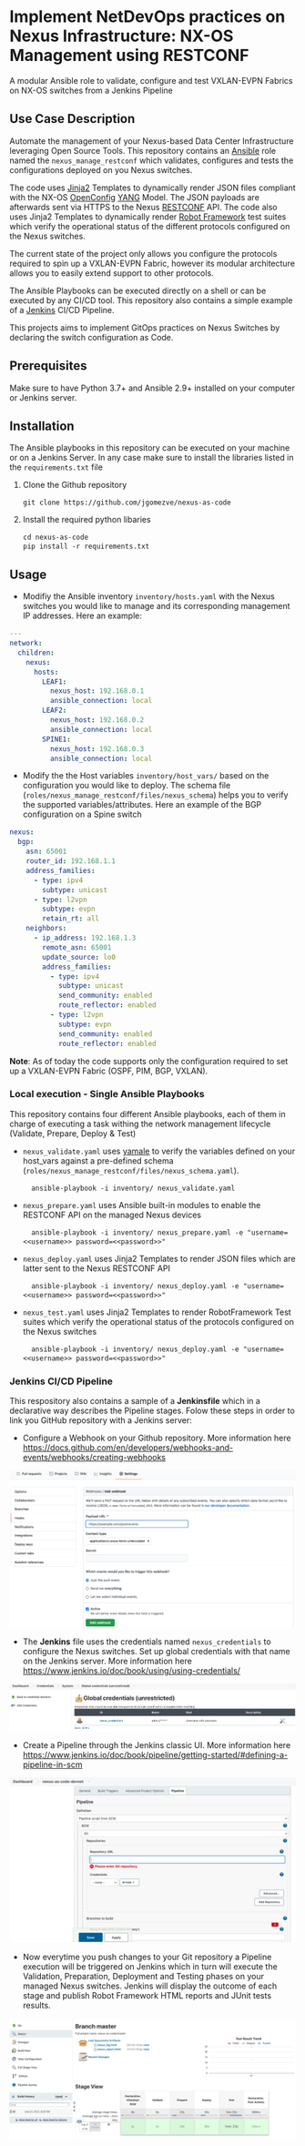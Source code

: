 Implement NetDevOps practices on Nexus Infrastructure:  NX-OS Management using RESTCONF
=====================================================================================
A modular Ansible role to validate, configure and test VXLAN-EVPN Fabrics on NX-OS switches from a Jenkins Pipeline

## Use Case Description

Automate the management of your Nexus-based Data Center Infrastructure leveraging Open Source Tools. This repository contains an [Ansible](https://www.ansible.com/) role named the `nexus_manage_restconf` which validates, configures and tests the configurations deployed on you Nexus switches.

The code uses [Jinja2](https://jinja.palletsprojects.com/en/3.0.x/) Templates to dynamically render JSON files compliant with the NX-OS [OpenConfig](https://www.openconfig.net/) [YANG](https://github.com/YangModels/yang/tree/master/vendor/cisco/nx) Model. The JSON payloads are afterwards sent via HTTPS to the Nexus [RESTCONF](https://datatracker.ietf.org/doc/html/rfc8040) API. The code also uses Jinja2 Templates to dynamically render [Robot Framework](https://robotframework.org/) test suites which verify the operational status of the different protocols configured on the Nexus switches.

The current state of the project only allows you configure the protocols required to spin up a VXLAN-EVPN Fabric, however its modular architecture allows you to easily extend support to other protocols.

The Ansible Playbooks can be executed directly on a shell or can be executed by any CI/CD tool. This repository also contains a simple example of a [Jenkins](https://www.jenkins.io/) CI/CD Pipeline. 

This projects aims to implement GitOps practices on Nexus Switches by declaring the switch configuration as Code.

## Prerequisites 

Make sure to have Python 3.7+ and Ansible 2.9+ installed on your computer or Jenkins server.

## Installation

The Ansible playbooks in this repository can be executed on your machine or on a Jenkins Server. In any case make sure to install the libraries listed in the `requirements.txt` file

 1. Clone the Github repository

        git clone https://github.com/jgomezve/nexus-as-code

 2. Install the required python libaries

        cd nexus-as-code       
        pip install -r requirements.txt

## Usage 

* Modifiy the Ansible inventory `inventory/hosts.yaml` with the Nexus switches you would like to manage and its corresponding management IP addresses. Here an example:

```yaml
---
network:
  children:
    nexus:
      hosts:
        LEAF1:
          nexus_host: 192.168.0.1
          ansible_connection: local
        LEAF2:
          nexus_host: 192.168.0.2
          ansible_connection: local
        SPINE1:
          nexus_host: 192.168.0.3
          ansible_connection: local
```

* Modify the the Host variables `inventory/host_vars/` based on the configuration you would like to deploy. The schema file (`roles/nexus_manage_restconf/files/nexus_schema`) helps you to verify the supported variables/attributes. Here an example of the BGP configuration on a Spine switch

```yaml
nexus:
  bgp:
    asn: 65001
    router_id: 192.168.1.1
    address_families:
      - type: ipv4
        subtype: unicast
      - type: l2vpn
        subtype: evpn
        retain_rt: all
    neighbors:
      - ip_address: 192.168.1.3
        remote_asn: 65001
        update_source: lo0
        address_families:
          - type: ipv4
            subtype: unicast
            send_community: enabled
            route_reflector: enabled
          - type: l2vpn
            subtype: evpn
            send_community: enabled
            route_reflector: enabled
```
**Note**: As of today the code supports only the configuration required to set up a VXLAN-EVPN Fabric (OSPF, PIM, BGP, VXLAN). 

### Local execution - Single Ansible Playbooks

This repository contains four different Ansible playbooks, each of them in charge of executing a task withing the network management lifecycle (Validate, Prepare, Deploy & Test)


* `nexus_validate.yaml` uses [yamale](https://github.com/23andMe/Yamale) to verify the variables defined on your host_vars against a pre-defined schema (`roles/nexus_manage_restconf/files/nexus_schema.yaml`).

        ansible-playbook -i inventory/ nexus_validate.yaml 

* `nexus_prepare.yaml` uses Ansible built-in modules to enable the RESTCONF API on the managed Nexus devices

        ansible-playbook -i inventory/ nexus_prepare.yaml -e "username=<<username>> password=<<password>>"

* `nexus_deploy.yaml` uses Jinja2 Templates to render JSON files which are latter sent to the Nexus RESTCONF API

        ansible-playbook -i inventory/ nexus_deploy.yaml -e "username=<<username>> password=<<password>>"

* `nexus_test.yaml` uses Jinja2 Templates to render RobotFramework Test suites which verify the operational status of the protocols configured on the Nexus switches

        ansible-playbook -i inventory/ nexus_deploy.yaml -e "username=<<username>> password=<<password>>"

### Jenkins CI/CD Pipeline

This respository also contains a sample of a __Jenkinsfile__ which in a declarative way describes the Pipeline stages. Folow these steps in order to link you GitHub repository with a Jenkins server:   

* Configure a Webhook on your Github repository. More information here https://docs.github.com/en/developers/webhooks-and-events/webhooks/creating-webhooks

![alt text](images/webhook.png?raw=true)

* The __Jenkins__ file uses the credentials named `nexus_credentials` to configure the Nexus switches. Set up global credentials with that name on the Jenkins server. More information here https://www.jenkins.io/doc/book/using/using-credentials/

![alt text](images/credentials.png?raw=true)

* Create a Pipeline through the Jenkins classic UI. More information here https://www.jenkins.io/doc/book/pipeline/getting-started/#defining-a-pipeline-in-scm

![alt text](images/pipeline_creation_jenkins.png?raw=true)

* Now everytime you push changes to your Git repository a Pipeline execution will be triggered on Jenkins which in turn will execute the Validation, Preparation, Deployment and Testing phases on your managed Nexus switches. Jenkins will display the outcome of each stage and  publish Robot Framework HTML reports and JUnit tests results.

![alt text](images/jenkins_status.png?raw=true)
